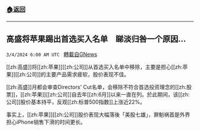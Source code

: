 ###  [:house:返回](README.md)
---


## 高盛将苹果踢出首选买入名单　睇淡归咎一个原因...
`3/4/2024 6:00 AM UTC ` [轉載自GNews](https://gnews.org/articles/2362562)

[[zh:高盛]]将[[zh:苹果]][[zh:公司]]从首选买入名单中移除，主要是担心[[zh:苹果]][[zh:公司]]的主要产品需求疲软，股价表现不佳。

[[zh:高盛]]月都会审查Directors' Cut名单，会移除不符合首选投资理念的[[zh:股票]]，[[zh:苹果]][[zh:公司]]自去年[[zh:6月]]以来一直在列。於此期间，该[[zh:公司]]股价基本持平，反观[[zh:标普500指数]]上涨近22%。

事实上，[[zh:苹果]][[zh:公司]]股价表现大幅落後「美股七雄」，罪魁祸首是外界担心iPhone销售下滑的时间更长。
